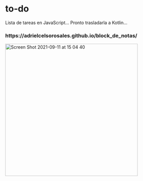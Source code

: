# to-do
Lista de tareas en JavaScript... Pronto trasladarla a Kotlin...
<h3>https://adrielcelsorosales.github.io/block_de_notas/</h3>
<img width="422" alt="Screen Shot 2021-09-11 at 15 04 40" src="https://user-images.githubusercontent.com/26985597/132961606-c021fb6d-6fa2-4d44-bf61-deb2ac2ac9f0.png">
